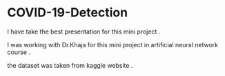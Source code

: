# COVID-19-Detection


I have take the best presentation for this mini project  .

I was working with Dr.Khaja for this mini project in artificial neural network course .

the dataset was taken from kaggle website .
